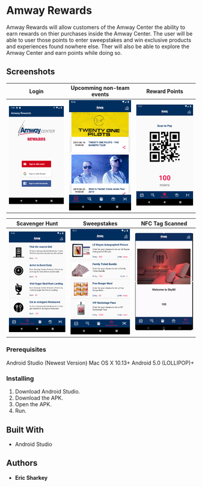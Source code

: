 # Amway Rewards

Amway Rewards will allow customers of the Amway Center the ability to earn rewards on thier purchases inside the Amway Center. The user will be able to user those points to enter sweepstakes and win exclusive products and experiences found nowhere else. Ther will also be able to explore the Amway Center and earn points while doing so.

## Screenshots ##

Login                                         |  Upcomming non-team events                      | Reward Points
:--------------------------------------------:|:-----------------------------------------------:|:---------------------------:
<img src="Screenshots/Login.png" width="200"> | <img src="Screenshots/Events.png" width="200">  | <img src="Screenshots/Points.png" width="200">


Scavenger Hunt                                     |  Sweepstakes                                        | NFC Tag Scanned
:-------------------------------------------------:|:---------------------------------------------------:|:------------------:
<img src="Screenshots/Scavenger.png" width="200">  | <img src="Screenshots/Sweepstakes.png" width="200"> | <img src="Screenshots/Scanned.png" width="215">


### Prerequisites

Android Studio (Newest Version)
Mac OS X 10.13+
Android 5.0 (LOLLIPOP)+

### Installing

1. Download Android Studio.
2. Download the APK.
3. Open the APK.
4. Run.

## Built With

* Android Studio

## Authors

* **Eric Sharkey**


